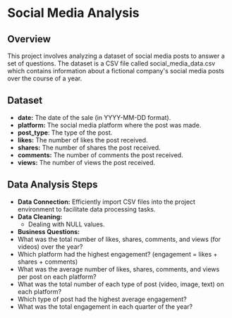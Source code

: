 
# Social Media Analysis
## Overview
This project involves analyzing a dataset of social media posts to answer a set of questions. The dataset is a CSV file called social_media_data.csv which contains information about a fictional company's social media posts over the course of a year.
## Dataset
- **date:** The date of the sale (in YYYY-MM-DD format).
- **platform:** The social media platform where the post was made.
- **post_type**: The type of the post.
- **likes:** The number of likes the post received.
- **shares:** The number of shares the post received.
- **comments:** The number of comments the post received.
- **views:** The number of views the post received.

## Data Analysis Steps
- **Data Connection:** Efficiently import CSV files into the project environment to facilitate data processing tasks.
- **Data Cleaning:** 
   - Dealing with NULL values.
- **Business Questions:**
- What was the total number of likes, shares, comments, and views (for videos) over the year?
- Which platform had the highest engagement? (engagement = likes + shares + comments)
- What was the average number of likes, shares, comments, and views per post on each platform?
- What was the total number of each type of post (video, image, text) on each platform?
- Which type of post had the highest average engagement?
- What was the total engagement in each quarter of the year?

